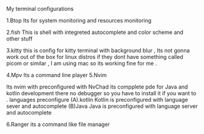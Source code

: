 My terminal configurations 

1.Btop 
Its for system monitoring and resources monitoring 


2.fish 
This is shell with integreted autocomplete and color scheme and other stuff 


3.kitty 
this is config for kitty terminal with background blur ,
Its not gonna work out of the box for linux distros if they dont have something called picom or similar ,
I am using mac so its working fine for me .


4.Mpv
Its a command line player 
5.Nvim

Its nvim with preconfigured with NvChad 
its compplete pde for Java and kotlin development 
there no debugger so you have to install it if you want to .
languages preconfigure 
(A).kotlin
Kotlin is preconfigured with language sever and autocomplete 
(B)Java
Java is preconfigured with language server and autocomplete 


6.Ranger 
its a command like file manager 

